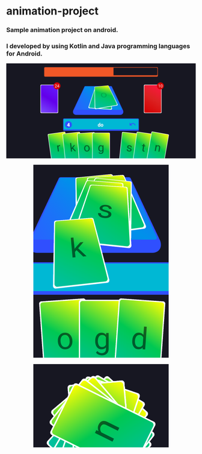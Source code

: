 # animation-project
### Sample animation project on android.
### I developed by using Kotlin and Java programming languages for Android.
<p align="center">
<img src="https://github.com/yavuzyagiz/animation-project/blob/main/img3.png" width="1080">
</p>
<p align="center">  
<img src="https://github.com/yavuzyagiz/animation-project/blob/main/img1.png" width="360">
</p>
<p align="center">
<img src="https://github.com/yavuzyagiz/animation-project/blob/main/img2.png" width="360" >
</p>
